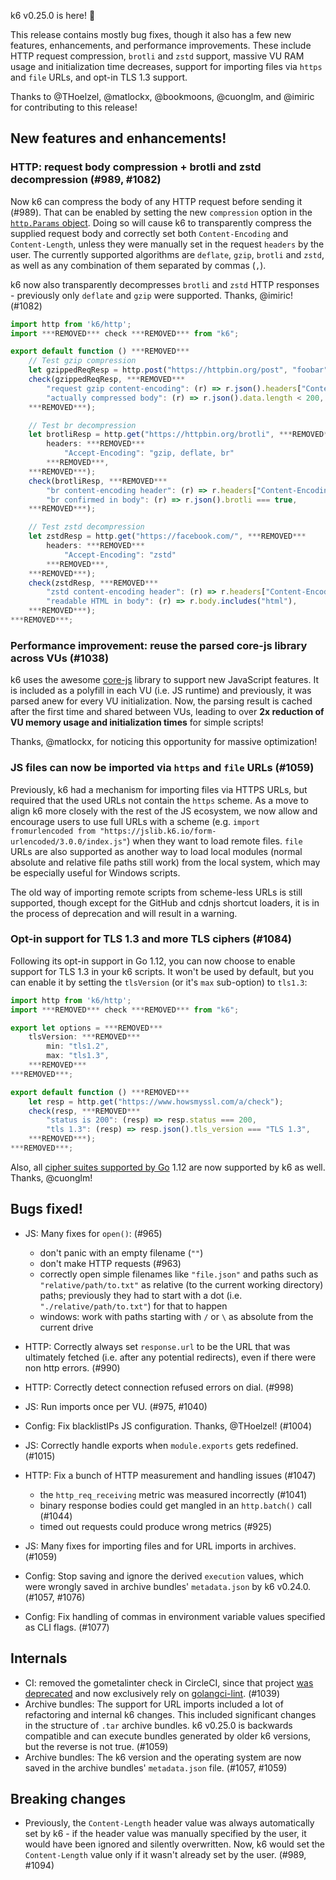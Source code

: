 k6 v0.25.0 is here! :tada:

This release contains mostly bug fixes, though it also has a few new features, enhancements, and performance improvements. These include HTTP request compression, `brotli` and `zstd` support, massive VU RAM usage and initialization time decreases, support for importing files via `https` and `file` URLs, and opt-in TLS 1.3 support.

Thanks to @THoelzel, @matlockx, @bookmoons, @cuonglm, and @imiric for contributing to this release!

## New features and enhancements!

### HTTP: request body compression + brotli and zstd decompression (#989, #1082)

Now k6 can compress the body of any HTTP request before sending it (#989). That can be enabled by setting the new `compression` option in the [`http.Params` object](https://docs.k6.io/docs/params-k6http). Doing so will cause k6 to transparently compress the supplied request body and correctly set both `Content-Encoding` and `Content-Length`, unless they were manually set in the request `headers` by the user. The currently supported algorithms are `deflate`, `gzip`, `brotli` and `zstd`, as well as any combination of them separated by commas (`,`).

k6 now also transparently decompresses `brotli` and `zstd` HTTP responses - previously only `deflate` and `gzip` were supported. Thanks, @imiric! (#1082)

```js
import http from 'k6/http';
import ***REMOVED*** check ***REMOVED*** from "k6";

export default function () ***REMOVED***
    // Test gzip compression
    let gzippedReqResp = http.post("https://httpbin.org/post", "foobar".repeat(1000), ***REMOVED*** compression: "gzip" ***REMOVED***);
    check(gzippedReqResp, ***REMOVED***
        "request gzip content-encoding": (r) => r.json().headers["Content-Encoding"] === "gzip",
        "actually compressed body": (r) => r.json().data.length < 200,
    ***REMOVED***);

    // Test br decompression
    let brotliResp = http.get("https://httpbin.org/brotli", ***REMOVED***
        headers: ***REMOVED***
            "Accept-Encoding": "gzip, deflate, br"
        ***REMOVED***,
    ***REMOVED***);
    check(brotliResp, ***REMOVED***
        "br content-encoding header": (r) => r.headers["Content-Encoding"] === "br",
        "br confirmed in body": (r) => r.json().brotli === true,
    ***REMOVED***);

    // Test zstd decompression
    let zstdResp = http.get("https://facebook.com/", ***REMOVED***
        headers: ***REMOVED***
            "Accept-Encoding": "zstd"
        ***REMOVED***,
    ***REMOVED***);
    check(zstdResp, ***REMOVED***
        "zstd content-encoding header": (r) => r.headers["Content-Encoding"] === "zstd",
        "readable HTML in body": (r) => r.body.includes("html"),
    ***REMOVED***);
***REMOVED***;
```

### Performance improvement: reuse the parsed core-js library across VUs (#1038)

k6 uses the awesome [core-js](https://github.com/zloirock/core-js) library to support new JavaScript features. It is included as a polyfill in each VU (i.e. JS runtime) and previously, it was parsed anew for every VU initialization. Now, the parsing result is cached after the first time and shared between VUs, leading to over **2x reduction of VU memory usage and initialization times** for simple scripts!

Thanks, @matlockx, for noticing this opportunity for massive optimization!

### JS files can now be imported via `https` and `file` URLs (#1059)

Previously, k6 had a mechanism for importing files via HTTPS URLs, but required that the used URLs not contain the `https` scheme. As a move to align k6 more closely with the rest of the JS ecosystem, we now allow and encourage users to use full URLs with a scheme (e.g. `import fromurlencoded from "https://jslib.k6.io/form-urlencoded/3.0.0/index.js"`) when they want to load remote files. `file` URLs are also supported as another way to load local modules (normal absolute and relative file paths still work) from the local system, which may be especially useful for Windows scripts.

The old way of importing remote scripts from scheme-less URLs is still supported, though except for the GitHub and cdnjs shortcut loaders, it is in the process of deprecation and will result in a warning.

### Opt-in support for TLS 1.3 and more TLS ciphers (#1084)

Following its opt-in support in Go 1.12, you can now choose to enable support for TLS 1.3 in your k6 scripts. It won't be used by default, but you can enable it by setting the `tlsVersion` (or it's `max` sub-option) to `tls1.3`:

```js
import http from 'k6/http';
import ***REMOVED*** check ***REMOVED*** from "k6";

export let options = ***REMOVED***
    tlsVersion: ***REMOVED***
        min: "tls1.2",
        max: "tls1.3",
    ***REMOVED***
***REMOVED***;

export default function () ***REMOVED***
    let resp = http.get("https://www.howsmyssl.com/a/check");
    check(resp, ***REMOVED***
        "status is 200": (resp) => resp.status === 200,
        "tls 1.3": (resp) => resp.json().tls_version === "TLS 1.3",
    ***REMOVED***);
***REMOVED***;
```

Also, all [cipher suites supported by Go](https://golang.org/pkg/crypto/tls/#pkg-constants) 1.12 are now supported by k6 as well. Thanks, @cuonglm!

## Bugs fixed!

* JS: Many fixes for `open()`: (#965)
  - don't panic with an empty filename (`""`)
  - don't make HTTP requests (#963)
  - correctly open simple filenames like `"file.json"` and paths such as `"relative/path/to.txt"` as relative (to the current working directory) paths; previously they had to start with a dot (i.e. `"./relative/path/to.txt"`) for that to happen
  - windows: work with paths starting with `/` or `\` as absolute from the current drive

* HTTP: Correctly always set `response.url` to be the URL that was ultimately fetched (i.e. after any potential redirects), even if there were non http errors. (#990)
* HTTP: Correctly detect connection refused errors on dial. (#998)
* JS: Run imports once per VU. (#975, #1040)
* Config: Fix blacklistIPs JS configuration. Thanks, @THoelzel! (#1004)
* JS: Correctly handle exports when `module.exports` gets redefined. (#1015)
* HTTP: Fix a bunch of HTTP measurement and handling issues (#1047)
  - the `http_req_receiving` metric was measured incorrectly (#1041)
  - binary response bodies could get mangled in an `http.batch()` call (#1044)
  - timed out requests could produce wrong metrics (#925)
* JS: Many fixes for importing files and for URL imports in archives. (#1059)
* Config: Stop saving and ignore the derived `execution` values, which were wrongly saved in archive bundles' `metadata.json` by k6 v0.24.0. (#1057, #1076)
* Config: Fix handling of commas in environment variable values specified as CLI flags. (#1077)

## Internals

* CI: removed the gometalinter check in CircleCI, since that project [was deprecated](https://github.com/alecthomas/gometalinter/issues/590) and now exclusively rely on [golangci-lint](https://github.com/golangci/golangci-lint). (#1039)
* Archive bundles: The support for URL imports included a lot of refactoring and internal k6 changes. This included significant changes in the structure of `.tar` archive bundles. k6 v0.25.0 is backwards compatible and can execute bundles generated by older k6 versions, but the reverse is not true. (#1059)
* Archive bundles: The k6 version and the operating system are now saved in the archive bundles' `metadata.json` file. (#1057, #1059)

## Breaking changes

* Previously, the `Content-Length` header value was always automatically set by k6 - if the header value was manually specified by the user, it would have been ignored and silently overwritten. Now, k6 would set the `Content-Length` value only if it wasn't already set by the user. (#989, #1094)
